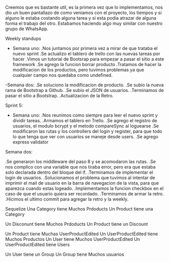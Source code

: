 Creemos que es bastante util, es la primera vez que lo implementamos, nos dio un buen pantallazo de como veniamos con el proyecto, los tiempos y si alguno le estaba costando alguna tarea y si esta podia atrazar de alguna forma el trabajo del otro. Estabamos haciendo algo muy similar con nuestro grupo de WhatsApp.

Weekly standups

-   Semana uno:
    .Nos juntamos por primera vez a mirar de que trataba el nuevo sprint
    .Se actualizo el tablero de trello con las nuevas tareas por hacer
    .Vimos un tutorial de Bootsrap para empezar a pasar el sitio a este framework
    .Se agrego la funcion borrar producto
    .Tratamos de hacer la modificacion de los productos, pero tuvimos problemas ya que cualquier campo nos quedaba como undefined.

-Semana dos:
.Se soluciono la modificacion de producto.
.Se subio la nueva rama de Bootstrap a Github.
.Se subio el JSON de usuarios.
.Terminamos de pasar el sitio a Bootstrap.
.Actualizacion de la Retro.

Sprint 5:

-   Semana uno:
    .Nos reunimos como siempre para leer el nuevo sprint y dividir tareas.
    .Armamos el tablero en Trello.
    .Se agrego el registro de usuarios, el modulo bcrypt y el metodo compareSync al loguearse
    .Se modificaron las rutas y los controllers del login y register, para que todo lo que tenga que ver con usuarios se maneje desde users.
    .Se agrego express validator

Semana dos:

.Se generaron los middleware del paso 8 y se acomodaron las rutas.
.Se nos complico con una variable que nos tiraba error, pero era que estaba solo declarada dentro del bloque del if.
.Terminamos de implementar el login de usuarios.
.Solucionamos el problema que tuvimos al intentar de imprimir el mail de usuario en la barra de navegacion de la vista, para que aparezca cuando estas logeado.
.Implementamos la funcion checkbox en el caso de que el usuario quiera ser recordado.
.Terminamos de armar la retro.
.Hicimos el ultimo commit para agregar la retro y la weekly.

Sequelize
Una Category tiene Muchos Prdoducts
Un Product tiene una Category

Un Disconunt tiene Muchos Prdoducts
Un Product tiene un Discount

Un Product tiene Muchas UserProductEdited
Un UserProductEdited tiene Muchos Productos
Un User tiene Muchos UserProductEdited
Un UserProductEdited tiene Users

Un User tiene un Group
Un Group tiene Muchos usuarios
